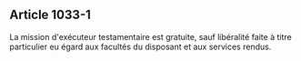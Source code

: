 Article 1033-1
----
La mission d'exécuteur testamentaire est gratuite, sauf libéralité faite à titre
particulier eu égard aux facultés du disposant et aux services rendus.
